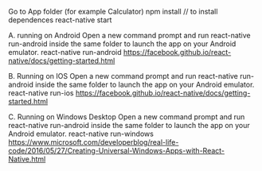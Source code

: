Go to App folder (for example Calculator)
npm install // to install dependences
react-native start

A. running on Android 
Open a new command prompt and run react-native run-android inside the same folder to launch the app on your Android emulator. 
react-native run-android
https://facebook.github.io/react-native/docs/getting-started.html

B. Running on IOS
Open a new command prompt and run react-native run-android inside the same folder to launch the app on your Android emulator. 
react-native run-ios
https://facebook.github.io/react-native/docs/getting-started.html

C. Running on Windows Desktop
Open a new command prompt and run react-native run-android inside the same folder to launch the app on your Android emulator. 
react-native run-windows
https://www.microsoft.com/developerblog/real-life-code/2016/05/27/Creating-Universal-Windows-Apps-with-React-Native.html
